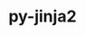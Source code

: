 ---
title: "py-jinja2"
layout: cache
categories: [package, v0.18.1]
meta: {"versions": ["3.0.3"], "compilers": ["gcc@=7.5.0"], "oss": ["ubuntu18.04"], "platforms": ["linux"], "targets": ["x86_64"], "stacks": ["data-vis-sdk", "e4s", "root"], "num_specs": 3, "num_specs_by_stack": {"e4s": 2, "root": 3, "data-vis-sdk": 1}}
spec_details: [{"hash": "v3myihpuktandxovmbrgpvwmo6kalbii", "compiler": "gcc@=7.5.0", "versions": ["3.0.3"], "os": "ubuntu18.04", "platform": "linux", "target": "x86_64", "variants": ["~i18n"], "stacks": ["e4s", "root"], "size": "-", "tarball": "https://binaries.spack.io/releases/v0.18.1/build_cache/linux-ubuntu18.04-x86_64/gcc-7.5.0/py-jinja2-3.0.3/linux-ubuntu18.04-x86_64-gcc-7.5.0-py-jinja2-3.0.3-v3myihpuktandxovmbrgpvwmo6kalbii.spack"}, {"hash": "ra6yuc33wajs4vou7ouo7pihi5tapyhi", "compiler": "gcc@=7.5.0", "versions": ["3.0.3"], "os": "ubuntu18.04", "platform": "linux", "target": "x86_64", "variants": ["~i18n"], "stacks": ["data-vis-sdk", "root"], "size": "-", "tarball": "https://binaries.spack.io/releases/v0.18.1/build_cache/linux-ubuntu18.04-x86_64/gcc-7.5.0/py-jinja2-3.0.3/linux-ubuntu18.04-x86_64-gcc-7.5.0-py-jinja2-3.0.3-ra6yuc33wajs4vou7ouo7pihi5tapyhi.spack"}, {"hash": "fbb7zdohtodpzdiszyjjyekw6tryjhj4", "compiler": "gcc@=7.5.0", "versions": ["3.0.3"], "os": "ubuntu18.04", "platform": "linux", "target": "x86_64", "variants": ["~i18n"], "stacks": ["e4s", "root"], "size": "-", "tarball": "https://binaries.spack.io/releases/v0.18.1/build_cache/linux-ubuntu18.04-x86_64/gcc-7.5.0/py-jinja2-3.0.3/linux-ubuntu18.04-x86_64-gcc-7.5.0-py-jinja2-3.0.3-fbb7zdohtodpzdiszyjjyekw6tryjhj4.spack"}]
---